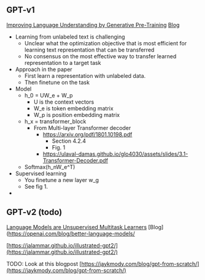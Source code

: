 ## GPT-v1

[Improving Language Understanding by Generative Pre-Training](https://cdn.openai.com/research-covers/language-unsupervised/language_understanding_paper.pdf)
[Blog](https://openai.com/blog/language-unsupervised/)

- Learning from unlabeled text is challenging
  - Unclear what the optimization objective that is most efficient for learning text representation that can be transferred
  - No consensus on the most effective way to transfer learned representation to a target task
- Approach in the paper 
  - First learn a representation with unlabeled data. 
  - Then finetune on the task
- Model
    - h_0 = UW_e + W_p
      - U is the context vectors
      - W_e is token embedding matrix
      - W_p is position embedding matrix
    - h_x = transformer_block
      - From Multi-layer Transformer decoder
        - https://arxiv.org/pdf/1801.10198.pdf
          - Section 4.2.4
          - Fig. 1
        - https://ulaval-damas.github.io/glo4030/assets/slides/3.1-Transformer-Decoder.pdf
    - Softmax(h_nW_e^T)
- Supervised learning
    - You finetune a new layer w_g
    - See fig 1.
- 


## GPT-v2 (todo)
[Language Models are Unsupervised Multitask Learners](https://cdn.openai.com/better-language-models/language_models_are_unsupervised_multitask_learners.pdf)
[Blog](https://openai.com/blog/better-language-models/

[https://jalammar.github.io/illustrated-gpt2/](https://jalammar.github.io/illustrated-gpt2/)

TODO: Look at this blogpost
[https://jaykmody.com/blog/gpt-from-scratch/](https://jaykmody.com/blog/gpt-from-scratch/)

